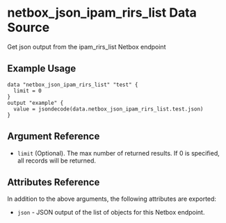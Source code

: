 # netbox\_json\_ipam\_rirs\_list Data Source

Get json output from the ipam_rirs_list Netbox endpoint

## Example Usage

```hcl
data "netbox_json_ipam_rirs_list" "test" {
  limit = 0
}
output "example" {
  value = jsondecode(data.netbox_json_ipam_rirs_list.test.json)
}
```

## Argument Reference

* ``limit`` (Optional). The max number of returned results. If 0 is specified, all records will be returned.

## Attributes Reference

In addition to the above arguments, the following attributes are exported:
* ``json`` - JSON output of the list of objects for this Netbox endpoint.

